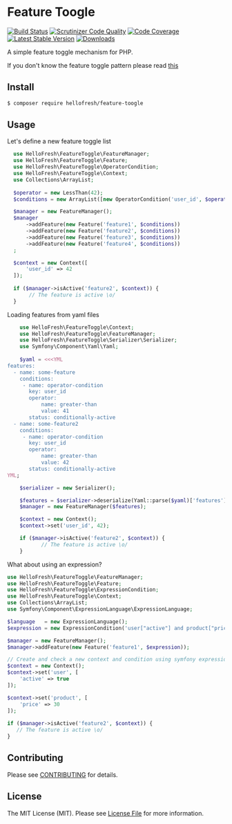 # Feature Toogle

[![Build Status](https://travis-ci.org/hellofresh/feature-toggle.svg?style=flat-square)](https://travis-ci.org/hellofresh/feature-toggle)
[![Scrutinizer Code Quality](https://scrutinizer-ci.com/g/hellofresh/feature-toggle/badges/quality-score.png?b=master)](https://scrutinizer-ci.com/g/hellofresh/feature-toggle/?branch=master)
[![Code Coverage](https://scrutinizer-ci.com/g/hellofresh/feature-toggle/badges/coverage.png?b=master)](https://scrutinizer-ci.com/g/hellofresh/feature-toggle/?branch=master)
[![Latest Stable Version](http://img.shields.io/packagist/v/hellofresh/feature-toggle.svg?style=flat-square)](https://packagist.org/packages/hellofresh/feature-toggle/)
[![Downloads](https://img.shields.io/packagist/dt/hellofresh/feature-toggle.svg?style=flat-square)](https://packagist.org/packages/hellofresh/feature-toggle/)

A simple feature toggle mechanism for PHP.

If you don't know the feature toggle pattern please read [this](http://martinfowler.com/bliki/FeatureToggle.html)

## Install

``` bash
$ composer require hellofresh/feature-toogle
```

## Usage

Let's define a new feature toggle list

```php
  use HelloFresh\FeatureToggle\FeatureManager;
  use HelloFresh\FeatureToggle\Feature;
  use HelloFresh\FeatureToggle\OperatorCondition;
  use HelloFresh\FeatureToggle\Context;
  use Collections\ArrayList;
  
  $operator = new LessThan(42);
  $conditions = new ArrayList([new OperatorCondition('user_id', $operator)]);

  $manager = new FeatureManager();
  $manager
      ->addFeature(new Feature('feature1', $conditions))
      ->addFeature(new Feature('feature2', $conditions))
      ->addFeature(new Feature('feature3', $conditions))
      ->addFeature(new Feature('feature4', $conditions))
  ;

  $context = new Context([
      'user_id' => 42
  ]);
          
  if ($manager->isActive('feature2', $context)) {
       // The feature is active \o/ 
  }
```

Loading features from yaml files

```php
    use HelloFresh\FeatureToggle\Context;
    use HelloFresh\FeatureToggle\FeatureManager;
    use HelloFresh\FeatureToggle\Serializer\Serializer;
    use Symfony\Component\Yaml\Yaml;
  
    $yaml = <<<YML
features:
  - name: some-feature
    conditions:
     - name: operator-condition
       key: user_id
       operator:
           name: greater-than
           value: 41
       status: conditionally-active
  - name: some-feature2
    conditions:
     - name: operator-condition
       key: user_id
       operator:
           name: greater-than
           value: 42
       status: conditionally-active
YML;

    $serializer = new Serializer();

    $features = $serializer->deserialize(Yaml::parse($yaml)['features']);
    $manager = new FeatureManager($features);

    $context = new Context();
    $context->set('user_id', 42);

    if ($manager->isActive('feature2', $context)) {
           // The feature is active \o/ 
    }
```

What about using an expression?

```php
use HelloFresh\FeatureToggle\FeatureManager;
use HelloFresh\FeatureToggle\Feature;
use HelloFresh\FeatureToggle\ExpressionCondition;
use HelloFresh\FeatureToggle\Context;
use Collections\ArrayList;
use Symfony\Component\ExpressionLanguage\ExpressionLanguage;

$language   = new ExpressionLanguage();
$expression = new ExpressionCondition('user["active"] and product["price"] / 100 >= 0.2', $language);

$manager = new FeatureManager();
$manager->addFeature(new Feature('feature1', $expression));

// Create and check a new context and condition using symfony expression
$context = new Context();
$context->set('user', [
    'active' => true
]);

$context->set('product', [
    'price' => 30
]);
      
if ($manager->isActive('feature2', $context)) {
   // The feature is active \o/ 
}

```
## Contributing

Please see [CONTRIBUTING](https://github.com/hellofresh/feature-toggle/blob/master/CONTRIBUTING.md) for details.

## License

The MIT License (MIT). Please see [License File](https://github.com/hellofresh/feature-toggle/blob/master/LICENSE) for more information.
